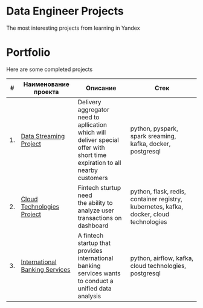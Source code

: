 # Data Engineer Projects
 The most interesting projects from learning in Yandex 

# Portfolio

Here are some completed projects

| #    | Наименование проекта                | Описание                                                     | Стек                                                         |
| ---- | ------------------------------------------------------------ | ------------------------------------------------------------ | ------------------------------------------------------------ |
| 1.   | [Data Streaming Project](https://github.com/AlexBormotov/Portfolio/tree/main/Data%20Streaming%20Project) | Delivery aggregator need to apllication <br/>which will deliver special offer with <br/>short time expiration to all nearby customers | python, pyspark, spark sreaming, kafka, docker, postgresql |
| 2.   | [Cloud Technologies Project](https://github.com/AlexBormotov/Portfolio/tree/main/Cloud%20Technologies%20Project) | Fintech sturtup need <br/>the ability to analyze user <br/>transactions on dashboard | python, flask, redis, container registry, kubernetes, kafka, docker, cloud technologies |
| 3.   | [International Banking Services](https://github.com/AlexBormotov/Portfolio/tree/main/Analyzing%20Banking%20Services) | A fintech startup that provides <br/>international banking services wants <br/>to conduct a unified data analysis | python, airflow, kafka, cloud technologies, postgresql |